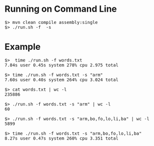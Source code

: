 Running on Command Line
=======================
<pre>
$> mvn clean compile assembly:single 
$> ./run.sh -f <file-name> -s <comma seperate search string>
</pre>
Example
=======

<pre>
$>  time ./run.sh -f words.txt
7.84s user 0.45s system 278% cpu 2.975 total

$> time ./run.sh -f words.txt -s "arm"
7.60s user 0.40s system 264% cpu 3.024 total

$> cat words.txt | wc -l
235886

$> ./run.sh -f words.txt -s "arm" | wc -l
60

$> ./run.sh -f words.txt -s "arm,bo,fo,lo,li,ba" | wc -l
5899

$> time ./run.sh -f words.txt -s "arm,bo,fo,lo,li,ba"
8.27s user 0.47s system 260% cpu 3.351 total
</pre>
